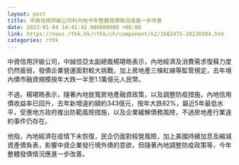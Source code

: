 ```yaml
---
layout: post
title: 中資信用評級公司料內地今年整體發債情況或進一步改善
date: 2023-01-04 14:41:42.000000000 +08:00
link: https://news.rthk.hk/rthk/ch/component/k2/1682475-20230104.htm
categories: rthk
---
```


中資信用評級公司，中誠信亞太副總裁楊珺皓表示，內地經濟及消費需求復蘇力度仍然疲弱，發債企業營運面對較大挑戰，加上房地產三條紅線等監管規定，去年境內債市融資規模按年大跌一半至1.1萬億元人民幣。

不過，楊珺皓表示，隨著內地放寬房地產融資政策，以及調整防疫措施，內地信用債收益率已回升，去年新增違約額約343億元，按年大跌82%，屬近5年最低水平，受惠地方政府推出防範風險措施，以及企業緩解債務風險，不過房地產行業違約事件仍存在。

他指，內地經濟在疫情下未恢復，民企仍面對經營風險，加上美國持續加息及縮減資產債負表，影響中資企業發行境外債的意欲，但隨著內地調整防疫政策等，今年整體發債情況應進一步改善。
